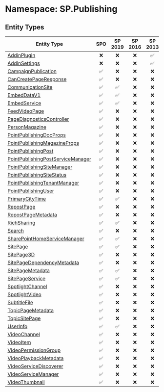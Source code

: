# Namespace: SP.Publishing

## Entity Types

Entity Type | SPO | SP 2019 | SP 2016 | SP 2013
----------|:---:|:-------:|:-------:|:-------:
[AddinPlugin](./EntityTypes/AddinPlugin.md) | ❌ | ❌ | ❌ | ✅
[AddinSettings](./EntityTypes/AddinSettings.md) | ❌ | ❌ | ❌ | ✅
[CampaignPublication](./EntityTypes/CampaignPublication.md) | ✅ | ❌ | ❌ | ❌
[CanCreatePageResponse](./EntityTypes/CanCreatePageResponse.md) | ✅ | ❌ | ❌ | ❌
[CommunicationSite](./EntityTypes/CommunicationSite.md) | ✅ | ✅ | ❌ | ❌
[EmbedDataV1](./EntityTypes/EmbedDataV1.md) | ✅ | ✅ | ❌ | ❌
[EmbedService](./EntityTypes/EmbedService.md) | ✅ | ✅ | ❌ | ❌
[FeedVideoPage](./EntityTypes/FeedVideoPage.md) | ✅ | ❌ | ❌ | ❌
[PageDiagnosticsController](./EntityTypes/PageDiagnosticsController.md) | ✅ | ❌ | ❌ | ❌
[PersonMagazine](./EntityTypes/PersonMagazine.md) | ✅ | ❌ | ❌ | ❌
[PointPublishingDocProps](./EntityTypes/PointPublishingDocProps.md) | ✅ | ❌ | ❌ | ❌
[PointPublishingMagazineProps](./EntityTypes/PointPublishingMagazineProps.md) | ✅ | ❌ | ❌ | ❌
[PointPublishingPost](./EntityTypes/PointPublishingPost.md) | ✅ | ❌ | ❌ | ❌
[PointPublishingPostServiceManager](./EntityTypes/PointPublishingPostServiceManager.md) | ✅ | ❌ | ❌ | ❌
[PointPublishingSiteManager](./EntityTypes/PointPublishingSiteManager.md) | ✅ | ❌ | ❌ | ❌
[PointPublishingSiteStatus](./EntityTypes/PointPublishingSiteStatus.md) | ✅ | ❌ | ❌ | ❌
[PointPublishingTenantManager](./EntityTypes/PointPublishingTenantManager.md) | ✅ | ❌ | ❌ | ❌
[PointPublishingUser](./EntityTypes/PointPublishingUser.md) | ✅ | ❌ | ❌ | ❌
[PrimaryCityTime](./EntityTypes/PrimaryCityTime.md) | ✅ | ✅ | ❌ | ❌
[RepostPage](./EntityTypes/RepostPage.md) | ✅ | ❌ | ❌ | ❌
[RepostPageMetadata](./EntityTypes/RepostPageMetadata.md) | ✅ | ❌ | ❌ | ❌
[RichSharing](./EntityTypes/RichSharing.md) | ✅ | ✅ | ❌ | ❌
[Search](./EntityTypes/Search.md) | ✅ | ❌ | ❌ | ❌
[SharePointHomeServiceManager](./EntityTypes/SharePointHomeServiceManager.md) | ✅ | ✅ | ❌ | ❌
[SitePage](./EntityTypes/SitePage.md) | ✅ | ✅ | ❌ | ❌
[SitePage3D](./EntityTypes/SitePage3D.md) | ✅ | ❌ | ❌ | ❌
[SitePageDependencyMetadata](./EntityTypes/SitePageDependencyMetadata.md) | ✅ | ❌ | ❌ | ❌
[SitePageMetadata](./EntityTypes/SitePageMetadata.md) | ✅ | ✅ | ❌ | ❌
[SitePageService](./EntityTypes/SitePageService.md) | ✅ | ✅ | ❌ | ❌
[SpotlightChannel](./EntityTypes/SpotlightChannel.md) | ✅ | ❌ | ❌ | ❌
[SpotlightVideo](./EntityTypes/SpotlightVideo.md) | ✅ | ❌ | ❌ | ❌
[SubtitleFile](./EntityTypes/SubtitleFile.md) | ✅ | ❌ | ❌ | ❌
[TopicPageMetadata](./EntityTypes/TopicPageMetadata.md) | ✅ | ❌ | ❌ | ❌
[TopicSitePage](./EntityTypes/TopicSitePage.md) | ✅ | ❌ | ❌ | ❌
[UserInfo](./EntityTypes/UserInfo.md) | ✅ | ✅ | ❌ | ❌
[VideoChannel](./EntityTypes/VideoChannel.md) | ✅ | ❌ | ❌ | ❌
[VideoItem](./EntityTypes/VideoItem.md) | ✅ | ❌ | ❌ | ❌
[VideoPermissionGroup](./EntityTypes/VideoPermissionGroup.md) | ✅ | ❌ | ❌ | ❌
[VideoPlaybackMetadata](./EntityTypes/VideoPlaybackMetadata.md) | ✅ | ❌ | ❌ | ❌
[VideoServiceDiscoverer](./EntityTypes/VideoServiceDiscoverer.md) | ✅ | ❌ | ❌ | ❌
[VideoServiceManager](./EntityTypes/VideoServiceManager.md) | ✅ | ❌ | ❌ | ❌
[VideoThumbnail](./EntityTypes/VideoThumbnail.md) | ✅ | ❌ | ❌ | ❌